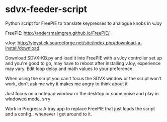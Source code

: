 # sdvx-feeder-script

Python script for FreePIE to translate keypresses to analogue knobs in vJoy

FreePIE: http://andersmalmgren.github.io/FreePIE/

vJoy: http://vjoystick.sourceforge.net/site/index.php/download-a-install/download

Download SDVX-KB.py and load it into FreePIE with a vJoy controller set up and you're good to go, may have to reboot after installing vJoy, experience may vary. Edit loop delay and math values to your preference. 

When using the script you can't focus the SDVX window or the script won't work, don't ask me why it makes me angry to think about it

Just focus on a notepad window or the desktop or some noise and play in windowed mode, srry

Work in Progress: A tray app to replace FreePIE that just loads the script and a config.. whenever I get around to it. 
